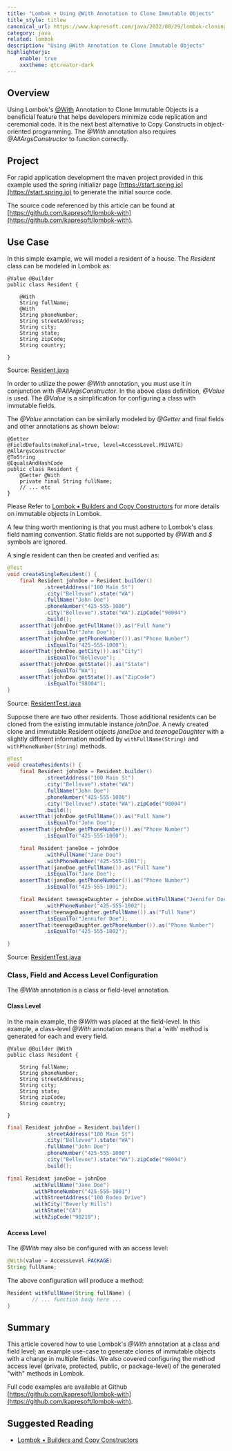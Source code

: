 ```yaml
---
title: "Lombok • Using @With Annotation to Clone Immutable Objects"
title_style: titlew
canonical_url: https://www.kapresoft.com/java/2022/08/29/lombok-cloning-immutable-objects-using-with.html
category: java
related: lombok
description: "Using @With Annotation to Clone Immutable Objects"
highlighterjs:
    enable: true
    xxxtheme: qtcreator-dark
---
```


## Overview

Using Lombok's [@With](https://projectlombok.org/features/With) Annotation to Clone Immutable Objects is a beneficial feature that helps developers minimize code replication and ceremonial code.  It is the next best alternative to Copy Constructs in object-oriented programming.  The _@With_ annotation also requires _@AllArgsConstructor_ to function correctly.

<!--excerpt-->

## Project

For rapid application development the maven project provided in this example used the spring initializr page [https://start.spring.io](https://start.spring.io) to generate the initial source code.

The source code referenced by this article can be found at [https://github.com/kapresoft/lombok-with](https://github.com/kapresoft/lombok-with).

## Use Case

In this simple example, we will model a resident of a house.  The _Resident_ class can be modeled in Lombok as:

<pre class="hljs"><code class="language-java">@Value @Builder
public class Resident {

    @With
    String fullName;
    @With
    String phoneNumber;
    String streetAddress;
    String city;
    String state;
    String zipCode;
    String country;

}
</code></pre>

Source: [Resident.java](https://github.com/kapresoft/lombok-with/blob/master/src/main/java/com/kapresoft/lombok/builders/Resident.java)

In order to utilize the power _@With_ annotation, you must use it in conjunction with _@AllArgsConstructor_. In the above class definition, _@Value_ is used.  The _@Value_ is a simplification for configuring a class with immutable fields. 

The _@Value_ annotation can be similarly modeled by _@Getter_ and final fields and other annotations as shown below:

<pre class="hljs"><code class="language-java">@Getter 
@FieldDefaults(makeFinal=true, level=AccessLevel.PRIVATE) 
@AllArgsConstructor 
@ToString 
@EqualsAndHashCode
public class Resident {
    @Getter @With
    private final String fullName;
    // ... etc
}
</code></pre>

Please Refer to [Lombok • Builders and Copy Constructors](/java/2021/12/27/lombok-builders-and-copy-constructors.html) for more details on immutable objects in Lombok.

A few thing worth mentioning is that you must adhere to Lombok's class field naming convention. Static fields are not supported by _@With_ and _$_ symbols are ignored.

A single resident can then be created and verified as:

```java
@Test
void createSingleResident() {
    final Resident johnDoe = Resident.builder()
            .streetAddress("100 Main St")
            .city("Bellevue").state("WA")
            .fullName("John Doe")
            .phoneNumber("425-555-1000")
            .city("Bellevue").state("WA").zipCode("98004")
            .build();
    assertThat(johnDoe.getFullName()).as("Full Name")
            .isEqualTo("John Doe");
    assertThat(johnDoe.getPhoneNumber()).as("Phone Number")
            .isEqualTo("425-555-1000");
    assertThat(johnDoe.getCity()).as("City")
            .isEqualTo("Bellevue");
    assertThat(johnDoe.getState()).as("State")
            .isEqualTo("WA");
    assertThat(johnDoe.getState()).as("ZipCode")
            .isEqualTo("98004");
}
```
Source: [ResidentTest.java](https://github.com/kapresoft/lombok-with/blob/master/src/test/java/com/kapresoft/lombok/builders/ResidentTest.java)

Suppose there are two other residents.  Those additional residents can be cloned from the existing immutable instance _johnDoe_.  A newly created clone and immutable Resident objects _janeDoe_ and _teenageDaughter_ with a slightly different information modified by `withFullName(String)` and `withPhoneNumber(String)` methods.

```java
@Test
void createResidents() {
    final Resident johnDoe = Resident.builder()
            .streetAddress("100 Main St")
            .city("Bellevue").state("WA")
            .fullName("John Doe")
            .phoneNumber("425-555-1000")
            .city("Bellevue").state("WA").zipCode("98004")
            .build();
    assertThat(johnDoe.getFullName()).as("Full Name")
            .isEqualTo("John Doe");
    assertThat(johnDoe.getPhoneNumber()).as("Phone Number")
            .isEqualTo("425-555-1000");

    final Resident janeDoe = johnDoe
            .withFullName("Jane Doe")
            .withPhoneNumber("425-555-1001");
    assertThat(janeDoe.getFullName()).as("Full Name")
            .isEqualTo("Jane Doe");
    assertThat(janeDoe.getPhoneNumber()).as("Phone Number")
            .isEqualTo("425-555-1001");

    final Resident teenageDaughter = johnDoe.withFullName("Jennifer Doe")
            .withPhoneNumber("425-555-1002");
    assertThat(teenageDaughter.getFullName()).as("Full Name")
            .isEqualTo("Jennifer Doe");
    assertThat(teenageDaughter.getPhoneNumber()).as("Phone Number")
            .isEqualTo("425-555-1002");

}
```
Source: [ResidentTest.java](https://github.com/kapresoft/lombok-with/blob/master/src/test/java/com/kapresoft/lombok/builders/ResidentTest.java)

### Class, Field and Access Level Configuration

The _@With_ annotation is a class or field-level annotation. 

#### Class Level
In the main example, the _@With_ was placed at the field-level. In this example, a class-level _@With_ annotation means that a 'with' method is generated for each and every field.

<pre class="hljs"><code class="language-java">@Value @Builder @With
public class Resident {

    String fullName;
    String phoneNumber;
    String streetAddress;
    String city;
    String state;
    String zipCode;
    String country;

}
</code></pre>

```java
final Resident johnDoe = Resident.builder()
            .streetAddress("100 Main St")
            .city("Bellevue").state("WA")
            .fullName("John Doe")
            .phoneNumber("425-555-1000")
            .city("Bellevue").state("WA").zipCode("98004")
            .build();

final Resident janeDoe = johnDoe
        .withFullName("Jane Doe")
        .withPhoneNumber("425-555-1001")
        .withStreetAddress("100 Rodeo Drive")
        .withCity("Beverly Hills")
        .withState("CA")
        .withZipCode("90210");
```

#### Access Level

The _@With_ may also be configured with an access level:

```java
@With(value = AccessLevel.PACKAGE)
String fullName;
```

The above configuration will produce a method:
```java
Resident withFullName(String fullName) {
        // ... function body here ...
}
```


## Summary
This article covered how to use Lombok's _@With_ annotation at a class and field level; an example use-case to generate clones of immutable objects with a change in multiple fields. We also covered configuring the method access level (private, protected, public, or package-level) of the generated "with" methods in Lombok.

Full code examples are available at Github [https://github.com/kapresoft/lombok-with](https://github.com/kapresoft/lombok-with).

## Suggested Reading

- [Lombok • Builders and Copy Constructors](/java/2021/12/27/lombok-builders-and-copy-constructors.html)
